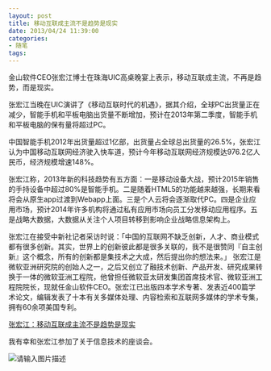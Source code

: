 ```yaml
---
layout: post
title: 移动互联成主流不是趋势是现实
date: 2013/04/24 11:39:00
categories:
- 随笔
tags:
---
```


金山软件CEO张宏江博士在珠海UIC高桌晚宴上表示，移动互联成主流，不再是趋势，而是现实。

张宏江当晚在UIC演讲了《移动互联时代的机遇》，据其介绍，全球PC出货量正在减少，智能手机和平板电脑出货量不断增加，预计在2013年第二季度，智能手机和平板电脑的保有量将超过PC。

中国智能手机2012年出货量超过1亿部，出货量占全球总出货量的26.5%，张宏江认为中国移动互联网经济驶入快车道，预计今年移动互联网经济规模达976.2亿人民币，经济规模增速148%。

张宏江称，2013年新的科技趋势有五方面：一是移动设备大战，预计2015年销售的手持设备中超过80%是智能手机。二是随着HTML5的功能越来越强，长期来看将会从原生app过渡到Webapp上面。三是个人云将会逐渐取代PC。四是企业应用市场，预计2014年许多机构将通过私有应用市场向员工分发移动应用程序。五是战略大数据，大数据从关注个人项目转移到影响企业战略信息架构上。

张宏江在接受中新社记者采访时说：「中国的互联网不缺乏创新，人才、商业模式都有很多创新。其实，世界上的创新彼此都是很多关联的，我不是很赞同『自主创新』这个概念，所有的创新都是集技术之大成，然后提出你的想法来。」 张宏江是微软亚洲研究院的创始人之一，之后又创立了融技术创新、产品开发、研究成果转换于一体的微软亚洲工程院，他曾担任微软亚太研发集团首席技术官、微软亚洲工程院院长，现就任金山软件CEO。张宏江已出版四本学术专著、发表近400篇学术论文，编辑发表了十本有关多媒体处理、内容检索和互联网多媒体的学术专集，拥有60余项美国专利。

[张宏江：移动互联成主流不是趋势是现实](http://3c.cqnews.net/html/2013-04/25/content_25739806.htm)

我有幸和张宏江参加了关于信息技术的座谈会。

![请输入图片描述](http://pics.naaln.com/blog/2019-05-14-123229.jpg-basicBlog)
